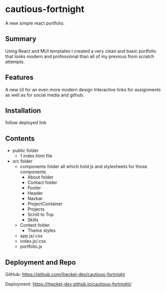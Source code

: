 # cautious-fortnight
A new simple react portfolio.

## Summary
Using React and MUI templates I created a very clean and basic portfolio that looks modern and professional than all of my previous from scratch attempts.

## Features
A new UI for an even more modern design
Interactive links for assignments as well as for social media and github.

## Installation
follow deployed link

## Contents
- public folder
    - 1 index.html file
- src folder
    - components folder all which hold js and stylesheets for those components
        - About folder
        - Contact folder
        - Footer
        - Header
        - Navbar
        - ProjectContainer
        - Projects
        - Scroll to Top
        - Skills
    - Context folder
        - Theme styles
    - app.js/.css
    - index.js/.css
    - portfolio.js

## Deployment and Repo
GitHub: https://github.com/jheckel-dev/cautious-fortnight

Deployment: https://jheckel-dev.github.io/cautious-fortnight/

    
